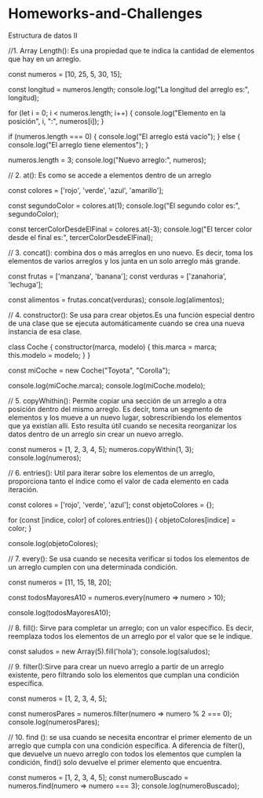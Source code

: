 # Homeworks-and-Challenges
Estructura de datos II

//1.	Array Length(): Es una propiedad que te indica la cantidad de elementos que hay en un arreglo. 

const numeros = [10, 25, 5, 30, 15];

const longitud = numeros.length;
console.log("La longitud del arreglo es:", longitud); 

for (let i = 0; i < numeros.length; i++) {
  console.log("Elemento en la posición", i, ":", numeros[i]);
}

if (numeros.length === 0) {
  console.log("El arreglo está vacío");
} else {
  console.log("El arreglo tiene elementos");
}

numeros.length = 3;
console.log("Nuevo arreglo:", numeros); 

// 2. at(): Es como se accede a elementos dentro de un arreglo

const colores = ['rojo', 'verde', 'azul', 'amarillo'];

const segundoColor = colores.at(1);
console.log("El segundo color es:", segundoColor); 

const tercerColorDesdeElFinal = colores.at(-3);
console.log("El tercer color desde el final es:", tercerColorDesdeElFinal); 

// 3. concat(): combina dos o más arreglos en uno nuevo. Es decir, toma los elementos de varios arreglos y los junta en un solo arreglo más grande.

const frutas = ['manzana', 'banana'];
const verduras = ['zanahoria', 'lechuga'];

const alimentos = frutas.concat(verduras);
console.log(alimentos); 

// 4. constructor(): Se usa para crear objetos.Es una función especial dentro de una clase que se ejecuta automáticamente cuando se crea una nueva instancia de esa clase.

class Coche {
  constructor(marca, modelo) {
    this.marca = marca;
    this.modelo = modelo;
  }
}

const miCoche = new Coche("Toyota", "Corolla");

console.log(miCoche.marca); 
console.log(miCoche.modelo); 

// 5. copyWhithin(): Permite copiar una sección de un arreglo a otra posición dentro del mismo arreglo. Es decir, toma un segmento de elementos y los mueve a un nuevo lugar, sobrescribiendo los elementos que ya existían allí. Esto resulta útil cuando se necesita reorganizar los datos dentro de un arreglo sin crear un nuevo arreglo.

const numeros = [1, 2, 3, 4, 5];
numeros.copyWithin(1, 3); 
console.log(numeros); 

// 6. entries(): Util para iterar sobre los elementos de un arreglo, proporciona tanto el índice como el valor de cada elemento en cada iteración.

const colores = ['rojo', 'verde', 'azul'];
const objetoColores = {};

for (const [indice, color] of colores.entries()) {
  objetoColores[indice] = color;
}

console.log(objetoColores); 

// 7. every(): Se usa cuando se necesita verificar si todos los elementos de un arreglo cumplen con una determinada condición.

const numeros = [11, 15, 18, 20];

const todosMayoresA10 = numeros.every(numero => numero > 10);

console.log(todosMayoresA10); 

// 8. fill(): Sirve para completar un arreglo; con un valor específico. Es decir, reemplaza todos los elementos de un arreglo por el valor que se le indique.

const saludos = new Array(5).fill('hola');
console.log(saludos); 

// 9. filter():Sirve para crear un nuevo arreglo a partir de un arreglo existente, pero filtrando solo los elementos que cumplan una condición específica.

const numeros = [1, 2, 3, 4, 5];

const numerosPares = numeros.filter(numero => numero % 2 === 0);
console.log(numerosPares); 

// 10. find (): se usa cuando se necesita encontrar el primer elemento de un arreglo que cumpla con una condición específica. A diferencia de filter(), que devuelve un nuevo arreglo con todos los elementos que cumplen la condición, find() solo devuelve el primer elemento que encuentra.

const numeros = [1, 2, 3, 4, 5];
const numeroBuscado = numeros.find(numero => numero === 3);
console.log(numeroBuscado); 


